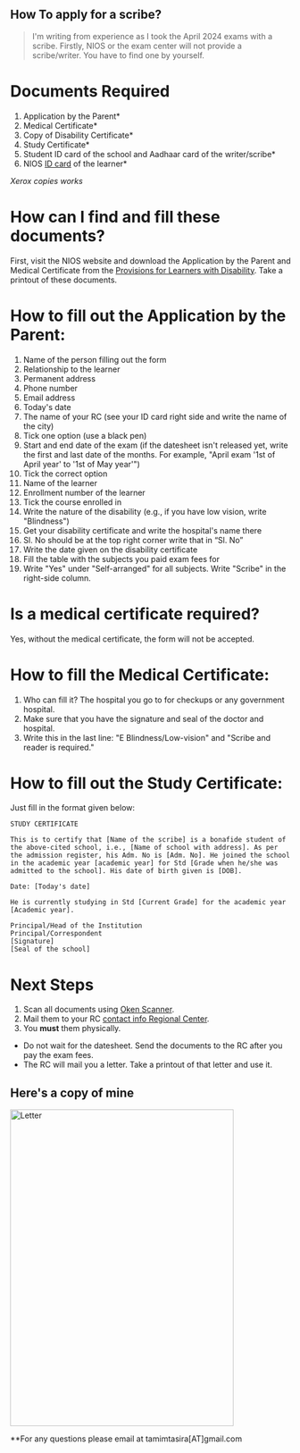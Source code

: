 How To apply for a scribe?
---------------------

> I'm writing from experience as I took the April 2024 exams with a scribe. Firstly, NIOS or the exam center will not provide a scribe/writer. You have to find one by yourself.

# Documents Required
1. Application by the Parent*
2. Medical Certificate*
3. Copy of Disability Certificate*
4. Study Certificate*
5. Student ID card of the school and Aadhaar card of the writer/scribe*
6. NIOS [ID card](https://sdmis.nios.ac.in/registration/id-card) of the learner*

*Xerox copies works*

# How can I find and fill these documents?
First, visit the NIOS website and download the Application by the Parent and Medical Certificate from the [Provisions for Learners with Disability](https://nios.ac.in/departmentsunits/evaluation/general-and-specific-relaxations-(disability-wise)-during-nios-examination.aspx). Take a printout of these documents.

# How to fill out the Application by the Parent:
1. Name of the person filling out the form
2. Relationship to the learner
3. Permanent address
4. Phone number
5. Email address
6. Today's date
7. The name of your RC (see your ID card right side and write the name of the city)
8. Tick one option (use a black pen)
9. Start and end date of the exam (if the datesheet isn't released yet, write the first and last date of the months. For example, "April exam '1st of April year' to '1st of May year'")
10. Tick the correct option
11. Name of the learner
12. Enrollment number of the learner
13. Tick the course enrolled in
14. Write the nature of the disability (e.g., if you have low vision, write "Blindness")
15. Get your disability certificate and write the hospital's name there
16. Sl. No should be at the top right corner write that in “Sl. No”
17. Write the date given on the disability certificate
18. Fill the table with the subjects you paid exam fees for
19. Write "Yes" under "Self-arranged" for all subjects. Write "Scribe" in the right-side column.

# Is a medical certificate required?
Yes, without the medical certificate, the form will not be accepted.

# How to fill the Medical Certificate:
1. Who can fill it? The hospital you go to for checkups or any government hospital.
2. Make sure that you have the signature and seal of the doctor and hospital.
3. Write this in the last line: "E Blindness/Low-vision" and "Scribe and reader is required."

# How to fill out the Study Certificate:
Just fill in the format given below:

```
STUDY CERTIFICATE

This is to certify that [Name of the scribe] is a bonafide student of the above-cited school, i.e., [Name of school with address]. As per the admission register, his Adm. No is [Adm. No]. He joined the school in the academic year [academic year] for Std [Grade when he/she was admitted to the school]. His date of birth given is [DOB].

Date: [Today's date]

He is currently studying in Std [Current Grade] for the academic year [Academic year].

Principal/Head of the Institution  
Principal/Correspondent  
[Signature]  
[Seal of the school]  
```

# Next Steps
1. Scan all documents using [Oken Scanner](https://play.google.com/store/apps/details?id=com.cambyte.okenscan).
2. Mail them to your RC [contact info Regional Center](https://sdmis.nios.ac.in/home/regional-center).
3. You **must** them physically.
- Do not wait for the datesheet. Send the documents to the RC after you pay the exam fees.
- The RC will mail you a letter. Take a printout of that letter and use it.

Here's a copy of mine
-----------
 <img src="https://cdn.jsdelivr.net/gh/nios-students/docs@master/wiki/assets/image0.jpg" alt="Letter" width="400" height="567"/>

**For any questions please email at
tamimtasira[AT]gmail.com
